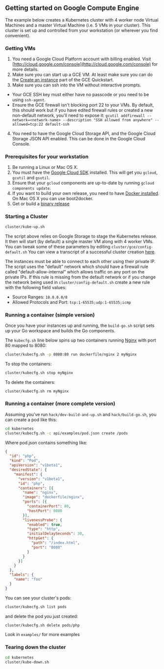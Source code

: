 ## Getting started on Google Compute Engine

The example below creates a Kubernetes cluster with 4 worker node Virtual Machines and a master Virtual Machine (i.e. 5 VMs in your cluster). This cluster is set up and controlled from your workstation (or wherever you find convenient).

### Getting VMs

1. You need a Google Cloud Platform account with billing enabled. Visit
   [http://cloud.google.com/console](http://cloud.google.com/console) for more details.
2. Make sure you can start up a GCE VM.  At least make sure you can do the [Create an instance](https://developers.google.com/compute/docs/quickstart#addvm) part of the GCE Quickstart.
3. Make sure you can ssh into the VM without interactive prompts.
  * Your GCE SSH key must either have no passcode or you need to be using `ssh-agent`.
  * Ensure the GCE firewall isn't blocking port 22 to your VMs.  By default, this should work but if you have edited firewall rules or created a new non-default network, you'll need to expose it: `gcutil addfirewall --network=<network-name> --description "SSH allowed from anywhere" --allowed=tcp:22 default-ssh`
4. You need to have the Google Cloud Storage API, and the Google Cloud Storage JSON API enabled. This can be done in the Google Cloud Console.


### Prerequisites for your workstation

1. Be running a Linux or Mac OS X.
2. You must have the [Google Cloud SDK](https://developers.google.com/cloud/sdk/) installed.  This will get you `gcloud`, `gcutil` and `gsutil`.
3. Ensure that your `gcloud` components are up-to-date by running `gcloud components update`.
4. If you want to build your own release, you need to have [Docker
installed](https://docs.docker.com/installation/).  On Mac OS X you can use
boot2docker.
5. Get or build a [binary release](binary_release.md)

### Starting a Cluster

```bash
cluster/kube-up.sh
```

The script above relies on Google Storage to stage the Kubernetes release. It
then will start (by default) a single master VM along with 4 worker VMs.  You
can tweak some of these parameters by editing `cluster/gce/config-default.sh`
You can view a transcript of a successful cluster creation
[here](https://gist.github.com/satnam6502/fc689d1b46db9772adea).

The instances must be able to connect to each other using their private IP. The
script uses the "default" network which should have a firewall rule called
"default-allow-internal" which allows traffic on any port on the private IPs.
If this rule is missing from the default network or if you change the network
being used in `cluster/config-default.sh` create a new rule with the following
field values:

* Source Ranges: `10.0.0.0/8`
* Allowed Protocols and Port: `tcp:1-65535;udp:1-65535;icmp`

### Running a container (simple version)

Once you have your instances up and running, the `build-go.sh` script sets up
your Go workspace and builds the Go components.

The `kubecfg.sh` line below spins up two containers running
[Nginx](http://nginx.org/en/) with port 80 mapped to 8080:

```bash
cluster/kubecfg.sh -p 8080:80 run dockerfile/nginx 2 myNginx
```

To stop the containers:

```bash
cluster/kubecfg.sh stop myNginx
```

To delete the containers:

```bash
cluster/kubecfg.sh rm myNginx
```

### Running a container (more complete version)


Assuming you've run `hack/dev-build-and-up.sh` and `hack/build-go.sh`, you
can create a pod like this:


```bash
cd kubernetes
cluster/kubecfg.sh -c api/examples/pod.json create /pods
```

Where pod.json contains something like:

```json
{
  "id": "php",
  "kind": "Pod",
  "apiVersion": "v1beta1",
  "desiredState": {
    "manifest": {
      "version": "v1beta1",
      "id": "php",
      "containers": [{
        "name": "nginx",
        "image": "dockerfile/nginx",
        "ports": [{
          "containerPort": 80,
          "hostPort": 8080
        }],
        "livenessProbe": {
          "enabled": true,
          "type": "http",
          "initialDelaySeconds": 30,
          "httpGet": {
            "path": "/index.html",
            "port": "8080"
          }
        }
      }]
    }
  },
  "labels": {
    "name": "foo"
  }
}
```

You can see your cluster's pods:

```bash
cluster/kubecfg.sh list pods
```

and delete the pod you just created:

```bash
cluster/kubecfg.sh delete pods/php
```

Look in `examples/` for more examples

### Tearing down the cluster
```bash
cd kubernetes
cluster/kube-down.sh
```
